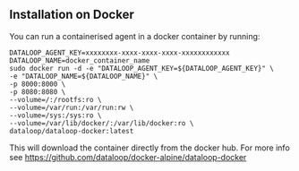 ## Installation on Docker


You can run a containerised agent in a docker container by running:

```
DATALOOP_AGENT_KEY=xxxxxxxx-xxxx-xxxx-xxxx-xxxxxxxxxxxx
DATALOOP_NAME=docker_container_name
sudo docker run -d -e "DATALOOP_AGENT_KEY=${DATALOOP_AGENT_KEY}" \
-e "DATALOOP_NAME=${DATALOOP_NAME}" \
-p 8000:8000 \
-p 8080:8080 \
--volume=/:/rootfs:ro \
--volume=/var/run:/var/run:rw \
--volume=/sys:/sys:ro \
--volume=/var/lib/docker/:/var/lib/docker:ro \
dataloop/dataloop-docker:latest
```

This will download the container directly from the docker hub. For more info see <https://github.com/dataloop/docker-alpine/dataloop-docker>
